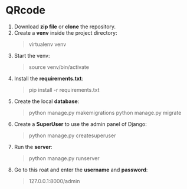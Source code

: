 # QRcode

1. Download **zip file** or **clone** the repository.
2. Create a **venv** inside the project directory:
	> virtualenv venv
3. Start the venv:
	> source venv/bin/activate
5. Install the **requirements.txt**:
	> pip install -r requirements.txt
6. Create the local **database**:
	>python manage.py makemigrations
	>python manage.py migrate
7. Create a **SuperUser** to use the admin panel of Django:
	>python manage.py createsuperuser
8. Run the **server**:
	>python manage.py runserver
9. Go to this roat and enter the **username** and **password**:
	>127.0.0.1:8000/admin
